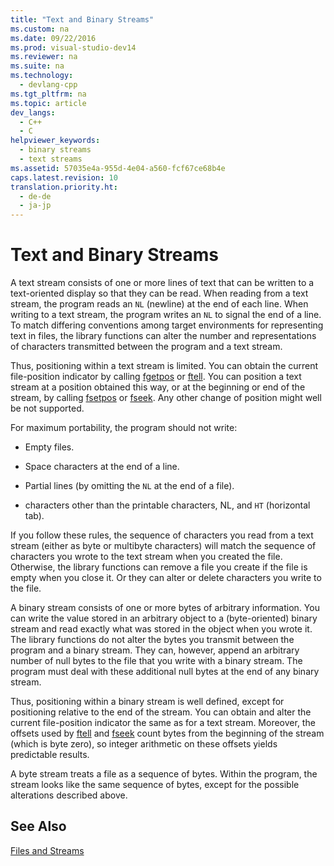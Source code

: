 ```yaml
---
title: "Text and Binary Streams"
ms.custom: na
ms.date: 09/22/2016
ms.prod: visual-studio-dev14
ms.reviewer: na
ms.suite: na
ms.technology: 
  - devlang-cpp
ms.tgt_pltfrm: na
ms.topic: article
dev_langs: 
  - C++
  - C
helpviewer_keywords: 
  - binary streams
  - text streams
ms.assetid: 57035e4a-955d-4e04-a560-fcf67ce68b4e
caps.latest.revision: 10
translation.priority.ht: 
  - de-de
  - ja-jp
---
```

# Text and Binary Streams
A text stream consists of one or more lines of text that can be written to a text-oriented display so that they can be read. When reading from a text stream, the program reads an `NL` (newline) at the end of each line. When writing to a text stream, the program writes an `NL` to signal the end of a line. To match differing conventions among target environments for representing text in files, the library functions can alter the number and representations of characters transmitted between the program and a text stream.  
  
 Thus, positioning within a text stream is limited. You can obtain the current file-position indicator by calling [fgetpos](../vs140/fgetpos.md) or [ftell](../vs140/ftell--_ftelli64.md). You can position a text stream at a position obtained this way, or at the beginning or end of the stream, by calling [fsetpos](../vs140/fsetpos.md) or [fseek](../vs140/fseek--_fseeki64.md). Any other change of position might well be not supported.  
  
 For maximum portability, the program should not write:  
  
-   Empty files.  
  
-   Space characters at the end of a line.  
  
-   Partial lines (by omitting the `NL` at the end of a file).  
  
-   characters other than the printable characters, NL, and `HT` (horizontal tab).  
  
 If you follow these rules, the sequence of characters you read from a text stream (either as byte or multibyte characters) will match the sequence of characters you wrote to the text stream when you created the file. Otherwise, the library functions can remove a file you create if the file is empty when you close it. Or they can alter or delete characters you write to the file.  
  
 A binary stream consists of one or more bytes of arbitrary information. You can write the value stored in an arbitrary object to a (byte-oriented) binary stream and read exactly what was stored in the object when you wrote it. The library functions do not alter the bytes you transmit between the program and a binary stream. They can, however, append an arbitrary number of null bytes to the file that you write with a binary stream. The program must deal with these additional null bytes at the end of any binary stream.  
  
 Thus, positioning within a binary stream is well defined, except for positioning relative to the end of the stream. You can obtain and alter the current file-position indicator the same as for a text stream. Moreover, the offsets used by [ftell](../vs140/ftell--_ftelli64.md) and [fseek](../vs140/fseek--_fseeki64.md) count bytes from the beginning of the stream (which is byte zero), so integer arithmetic on these offsets yields predictable results.  
  
 A byte stream treats a file as a sequence of bytes. Within the program, the stream looks like the same sequence of bytes, except for the possible alterations described above.  
  
## See Also  
 [Files and Streams](../vs140/files-and-streams.md)